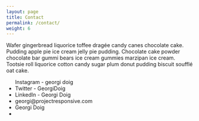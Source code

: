 ```yaml
---
layout: page
title: Contact
permalink: /contact/
weight: 6
---
```

Wafer gingerbread liquorice toffee dragée candy canes chocolate cake. Pudding apple pie ice cream jelly pie pudding. Chocolate cake powder chocolate bar gummi bears ice cream gummies marzipan ice cream. Tootsie roll liquorice cotton candy sugar plum donut pudding biscuit soufflé oat cake.

<ul class="contact-social">
Instagram - georgi doig
<li>
  <a href="https://www.instagram.com/georgidoig/?hl=en">
<div class="icon-black insta">
  <span class="link-spanner"></span>
</div>
</a>
</li>
Twitter - GeorgiDoig
<li>
<a href="https://twitter.com/GeorgiDoig">
<div class="icon-black twitter"><span class="link-spanner"></span>
</div>
  </a>
</li>
LinkedIn - Georgi Doig
<li>
<a href="https://uk.linkedin.com/in/georgi-doig-665b28102">
<div class="icon-black linkedin"><span class="link-spanner"></span>
</div>
  </a>
</li>
georgi@projectresponsive.com
<li>
<a href="mailto:georgi@projectresponsive.com">
<div class="icon-black email"><span class="link-spanner"></span>
</div>
  </a>
</li>
Georgi Doig
<li>
<a href="mailto:georgi@projectresponsive.com">
<div class="icon-black imdb"><span class="link-spanner"></span>
</div>
  </a>
</li>
</ul>
